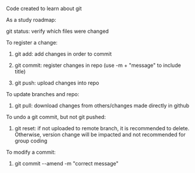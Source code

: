 Code created to learn about git

As a study roadmap:

git status: verify which files were changed

To register a change:

1. git add: add changes in order to commit

2. git commit: register changes in repo (use -m + "message" to include title)

3. git push: upload changes into repo

To update branches and repo:

1. git pull: download changes from others/changes made directly in github

To undo a git commit, but not git pushed:

1. git reset: if not uploaded to remote branch, it is recommended to delete. Otherwise, version change will be impacted and not recommended for group coding

To modify a commit:

1. git commit --amend -m "correct message"